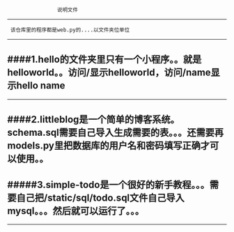                     说明文件
-------------------------------------------------------
     该仓库里的程序都是web.py的....以文件夹位单位
-------------------------------------------------------
####1.hello的文件夹里只有一个小程序。。就是helloworld。。访问/显示helloworld，访问/name显示hello name
-------------------------------------------------------
-------------------------------------------------------
####2.littleblog是一个简单的博客系统。schema.sql需要自己导入生成需要的表。。。还需要再models.py里把数据库的用户名和密码填写正确才可以使用。。
-------------------------------------------------------
#####3.simple-todo是一个很好的新手教程。。。需要自己把/static/sql/todo.sql文件自己导入mysql。。。然后就可以运行了。。。
------------------------------------------------------
------------------------------------------------------

